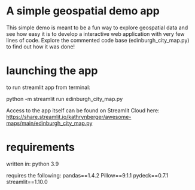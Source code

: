 
# A simple geospatial demo app
This simple demo is meant to be a fun way to explore geospatial data and see how easy it is to develop a interactive web application with very few lines of code. Explore the commented code base (edinburgh_city_map.py) to find out how it was done!

# launching the app
to run streamlit app from terminal:

python -m streamlit run edinburgh_city_map.py

Access to the app itself can be found on Streamlit Cloud here: 
https://share.streamlit.io/kathrynberger/awesome-maps/main/edinburgh_city_map.py

# requirements
written in: 
python 3.9

requires the following:
pandas==1.4.2
Pillow==9.1.1
pydeck==0.7.1
streamlit==1.10.0
